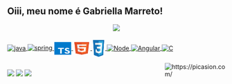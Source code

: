 ## Oiii, meu nome é Gabriella Marreto!
<div align="center">
  <a href="https://github.com/ibaG20">
  <img height="150em" src="https://github-readme-stats.vercel.app/api/top-langs/?username=ibaG20&layout=compact&langs_count=17&theme=dracula"/>
</div>
<div style="display: inline_block"><br>

  <img align="center" alt="java" height="30" width="40" src="https://cdn.jsdelivr.net/gh/devicons/devicon/icons/java/java-original.svg" />
  <img lign="bottom" alt="spring" height="25" width="40" src="https://cdn.jsdelivr.net/gh/devicons/devicon/icons/spring/spring-original.svg" />
  <img align="center" alt="Ts" height="30" width="40" src="https://raw.githubusercontent.com/devicons/devicon/master/icons/typescript/typescript-plain.svg">
  <img align="center" alt="HTML" height="30" width="40" src="https://raw.githubusercontent.com/devicons/devicon/master/icons/html5/html5-original.svg">
  <img align="center" alt="CSS" height="40" width="30" src="https://raw.githubusercontent.com/devicons/devicon/master/icons/css3/css3-original.svg">
  <img align="center" alt="Node" height="30" width="40" src="https://cdn.jsdelivr.net/gh/devicons/devicon/icons/nodejs/nodejs-original.svg" />
  <img align="center" alt="Angular" height="30" width="40" src="https://cdn.jsdelivr.net/gh/devicons/devicon/icons/angularjs/angularjs-original.svg" />
  <img align="center" alt="C" height="40" width="32" src="https://cdn.jsdelivr.net/gh/devicons/devicon/icons/c/c-original.svg" />
          
  
  <a href="https://i.picasion.com/pic92/aeae21a431ec61fdaec62620961457f3.gif"><img align="right" src="https://i.picasion.com/pic92/aeae21a431ec61fdaec62620961457f3.gif" width="140" height="140" border="0" alt="https://picasion.com/" /></a>
  
  ##
 
<div> 
  <a href="https://www.instagram.com/gabimarreto/" target="_blank"><img src="https://img.shields.io/badge/-Instagram-%23E4405F?style=for-the-badge&logo=instagram&logoColor=white" target="_blank"></a>
  <a href = "mailto:marretogabriella@gmail.com"><img src="https://img.shields.io/badge/Gmail-D14836?style=for-the-badge&logo=gmail&logoColor=white" target="_blank"></a>
  <a href="https://www.linkedin.com/in/gabriella-marreto-3bab1722b/" target="_blank"><img src="https://img.shields.io/badge/-LinkedIn-%230077B5?style=for-the-badge&logo=linkedin&logoColor=white" target="_blank"></a> 

 
</div>
